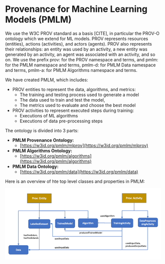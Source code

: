 # Provenance for Machine Learning Models (PMLM)

We use the W3C PROV standard as a basis [CITE], in particular the PROV-O ontology which we extend for ML models. PROV represents resources (entities), actions (activities), and actors (agents).  PROV also represents their relationships: an entity was used by an activity, a new entity was generated by an activity, an agent was associated with an activity, and so on.  We use the prefix prov: for the PROV namespace and terms, and pmlm: for the PMLM namespace and terms, pmlm-d: for PMLM Data namespace and terms, pmlm-a: for PMLM Algorithms namespace and terms.

We have created PMLM, which includes:
* PROV entities to represent the data, algorithms, and metrics:
	* The training and testing process used to generate a model
	* The data used to train and test the model, 
	* The metrics used to evaluate and choose the best model
* PROV activities to represent executed steps during training:
	* Executions of ML algorithms
	* Executions of data pre-processing steps


The ontology is divided into 3 parts:
* **PMLM Provenance Ontology:**
	* [https://w3id.org/pmlm/mlprov](https://w3id.org/pmlm/mlprov)
* **PMLM Algorithms Ontology:**
	* [https://w3id.org/pmlm/algorithms](https://w3id.org/pmlm/algorithms)
* **PMLM Data Ontology:**
	* [https://w3id.org/pmlm/data](https://w3id.org/pmlm/data)

Here is an overview of hte top level classes and properties in PMLM:

![Overview of the top classes and properties in PMLM](mlprov/release/0.0.1/resources/overview.png "Overview of the top classes and properties in PMLM")
